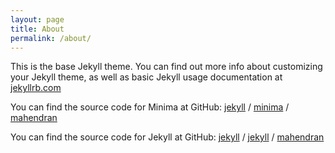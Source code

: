 ```yaml
---
layout: page
title: About
permalink: /about/
---
```


This is the base Jekyll theme. You can find out more info about customizing your Jekyll theme, as well as basic Jekyll usage documentation at [jekyllrb.com](https://jekyllrb.com/)

You can find the source code for Minima at GitHub:
[jekyll][jekyll-organization] /
[minima](https://github.com/jekyll/minima) /
[mahendran](https://mookkiah.github.io/mahendran/)

You can find the source code for Jekyll at GitHub:
[jekyll][jekyll-organization] /
[jekyll](https://github.com/jekyll/jekyll) /
[mahendran](https://github.com/mookkiah/mahendran)


[jekyll-organization]: https://github.com/jekyll
